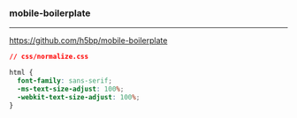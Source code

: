 ### mobile-boilerplate
---
https://github.com/h5bp/mobile-boilerplate

```css
// css/normalize.css

html {
  font-family: sans-serif;
  -ms-text-size-adjust: 100%;
  -webkit-text-size-adjust: 100%;
}
```

```
```

```
```

